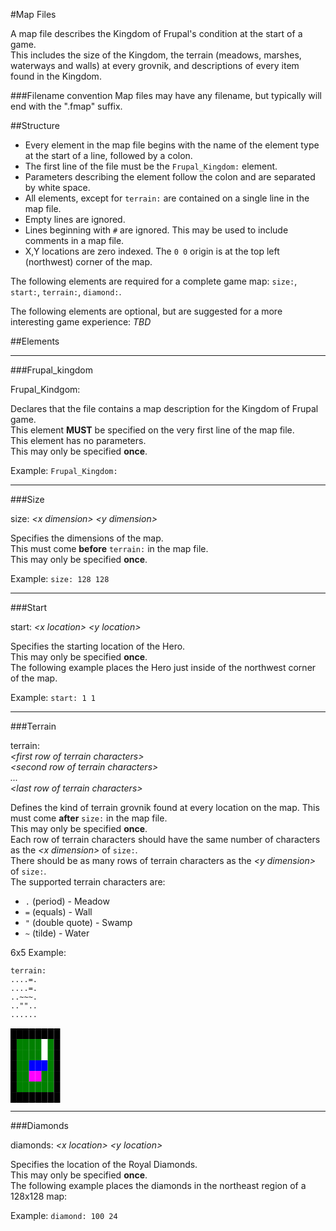 #Map Files

A map file describes the Kingdom of Frupal's condition at the start of a game.  
This includes the size of the Kingdom, the terrain (meadows, marshes, waterways 
and walls) at every grovnik, and descriptions of every item found in the Kingdom.


###Filename convention
Map files may have any filename, but typically will end with the ".fmap" suffix.


##Structure
* Every element in the map file begins with the name of the element type at the start of a line, followed by a colon.  
* The first line of the file must be the `Frupal_Kingdom:` element.  
* Parameters describing the element follow the colon and are separated by white space.  
* All elements, except for `terrain:` are contained on a single line in the map file.  
* Empty lines are ignored.  
* Lines beginning with `#` are ignored. This may be used to include comments in a map file.  
* X,Y locations are zero indexed. The `0 0` origin is at the top left (northwest) corner of the map.

The following elements are required for a complete game map: `size:`, `start:`, `terrain:`, `diamond:`.  

The following elements are optional, but are suggested for a more interesting game experience: *TBD*  


##Elements

---
###Frupal_kingdom

Frupal_Kindgom:

Declares that the file contains a map description for the Kingdom of Frupal game.  
This element **MUST** be specified on the very first line of the map file.  
This element has no parameters.  
This may only be specified **once**.  

Example: `Frupal_Kingdom:`

---
###Size

size: *<x dimension\>* *<y dimension\>*

Specifies the dimensions of the map.  
This must come **before** `terrain:` in the map file.  
This may only be specified **once**.  

Example: `size: 128 128`

---
###Start

start: *<x location\>* *<y location\>*

Specifies the starting location of the Hero.  
This may only be specified **once**.  
The following example places the Hero just inside of the northwest corner of the map.

Example: `start: 1 1`

---
###Terrain

terrain:  
*<first row of terrain characters\>*  
*<second row of terrain characters\>*  
*...*  
*<last row of terrain characters\>*  

Defines the kind of terrain grovnik found at every location on the map.
This must come **after** `size:` in the map file.  
This may only be specified **once**.  
Each row of terrain characters should have the same number of characters as the *<x dimension\>* of `size:`.  
There should be as many rows of terrain characters as the *<y dimension\>* of `size:`.  
The supported terrain characters are:

* `.` (period) - Meadow
* `=` (equals) - Wall
* `"` (double quote) - Swamp
* `~` (tilde) - Water

6x5 Example:

    terrain:  
    ....=.  
    ....=.
    ..~~~.
    ..""..
    ......
<span style="color:black">████████</span><br>
<span style="color:black">█</span><span style="color:green">████</span><span style="color:white">█<span style="color:green">█<span style="color:black">█</span><br>
<span style="color:black">█</span><span style="color:green">████</span><span style="color:white">█<span style="color:green">█<span style="color:black">█</span><br>
<span style="color:black">█</span><span style="color:green">██</span><span style="color:blue">███<span style="color:green">█<span style="color:black">█</span><br>
<span style="color:black">█</span><span style="color:green">██</span><span style="color:magenta">██<span style="color:green">██<span style="color:black">█</span><br>
<span style="color:black">█</span><span style="color:green">██████</span><span style="color:black">█</span><br>
<span style="color:black">████████</span><br>

---
###Diamonds

diamonds: *<x location\>* *<y location\>*

Specifies the location of the Royal Diamonds.  
This may only be specified **once**.  
The following example places the diamonds in the northeast region of a 128x128 map:

Example: `diamond: 100 24`
